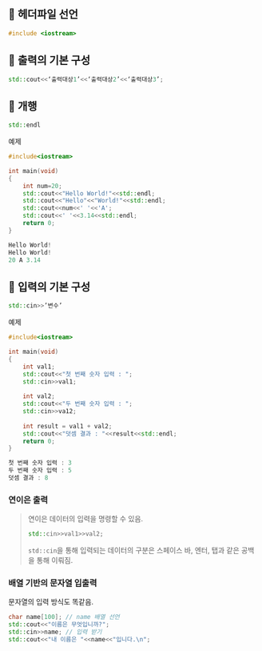 ## 📌 헤더파일 선언

```cpp
#include <iostream>
```

## 📌 출력의 기본 구성

```cpp
std::cout<<‘출력대상1’<<‘출력대상2’<<‘출력대상3’;
```

## 📌 개행

```cpp
std::endl
```

예제

```cpp
#include<iostream>

int main(void)
{
	int num=20;
	std::cout<<"Hello World!"<<std::endl;
	std::cout<<"Hello"<<"World!"<<std::endl;
	std::cout<<num<<' '<<'A';
	std::cout<<' '<<3.14<<std::endl;
	return 0;
}
```

```cpp
Hello World!
Hello World!
20 A 3.14
```

## 📌 입력의 기본 구성

```cpp
std::cin>>’변수’
```

예제

```cpp
#include<iostream>

int main(void)
{
	int val1;
	std::cout<<"첫 번째 숫자 입력 : ";
	std::cin>>val1;
	
	int val2;
	std::cout<<"두 번째 숫자 입력 : ";
	std::cin>>va12;
	
	int result = val1 + val2; 
	std::cout<<"덧셈 결과 : "<<result<<std::endl;
	return 0;
}
```

```cpp
첫 번째 숫자 입력 : 3
두 번째 숫자 입력 : 5
덧셈 결과 : 8
```

### 연이은 출력

> 연이은 데이터의 입력을 명령할 수 있음.
> 
> 
> ```cpp
> std::cin>>val1>>val2;
> ```
> 
> `std::cin`을 통해 입력되는 데이터의 구분은 스페이스 바, 엔터, 탭과 같은 공백을 통해 이뤄짐.
> 

### 배열 기반의 문자열 입출력

문자열의 입력 방식도 똑같음.

```cpp
char name[100]; // name 배열 선언
std::cout<<"이름은 무엇입니까?";
std::cin>>name; // 입력 받기
std::cout<<"내 이름은 "<<name<<"입니다.\n";
```
